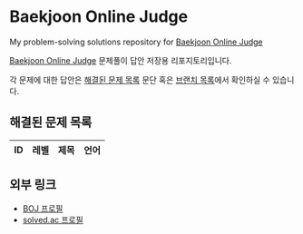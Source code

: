 # Baekjoon Online Judge
My problem-solving solutions repository for [Baekjoon Online Judge](https://www.acmicpc.net)

[Baekjoon Online Judge](https://www.acmicpc.net) 문제풀이 답안 저장용 리포지토리입니다.

각 문제에 대한 답안은 [해결된 문제 목록](#해결된-문제-목록) 문단 혹은 [브랜치 목록](https://github.com/No-Eul/Buildscripts/branches/all)에서 확인하실 수 있습니다.

## 해결된 문제 목록
| ID | 레벨 | 제목 | 언어 |
|----|----|----|----|

## 외부 링크
* [BOJ 프로필](https://www.acmicpc.net/user/noeul)
* [solved.ac 프로필](https://solved.ac/profile/noeul)
